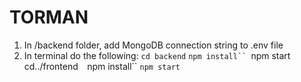 # TORMAN

1. In /backend folder, add MongoDB connection string to .env file
2. In terminal do the following:
  ```cd backend``` 
  ```npm install``
  ```npm start``` 
  ```cd../frontend``` 
  ```npm install``
  ```npm start```
